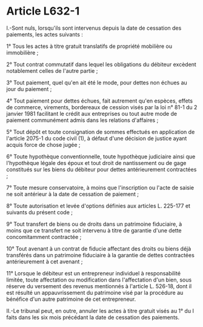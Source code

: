 # Article L632-1

I.-Sont nuls, lorsqu'ils sont intervenus depuis la date de cessation des paiements, les actes suivants :

1° Tous les actes à titre gratuit translatifs de propriété mobilière ou immobilière ;

2° Tout contrat commutatif dans lequel les obligations du débiteur excèdent notablement celles de l'autre partie ;

3° Tout paiement, quel qu'en ait été le mode, pour dettes non échues au jour du paiement ;

4° Tout paiement pour dettes échues, fait autrement qu'en espèces, effets de commerce, virements, bordereaux de cession visés par la loi n° 81-1 du 2 janvier 1981 facilitant le crédit aux entreprises ou tout autre mode de paiement communément admis dans les relations d'affaires ;

5° Tout dépôt et toute consignation de sommes effectués en application de l'article 2075-1 du code civil (1), à défaut d'une décision de justice ayant acquis force de chose jugée ;

6° Toute hypothèque conventionnelle, toute hypothèque judiciaire ainsi que l'hypothèque légale des époux et tout droit de nantissement ou de gage constitués sur les biens du débiteur pour dettes antérieurement contractées ;

7° Toute mesure conservatoire, à moins que l'inscription ou l'acte de saisie ne soit antérieur à la date de cessation de paiement ;

8° Toute autorisation et levée d'options définies aux articles L. 225-177 et suivants du présent code ;

9° Tout transfert de biens ou de droits dans un patrimoine fiduciaire, à moins que ce transfert ne soit intervenu à titre de garantie d'une dette concomitamment contractée ;

10° Tout avenant à un contrat de fiducie affectant des droits ou biens déjà transférés dans un patrimoine fiduciaire à la garantie de dettes contractées antérieurement à cet avenant ;

11° Lorsque le débiteur est un entrepreneur individuel à responsabilité limitée, toute affectation ou modification dans l'affectation d'un bien, sous réserve du versement des revenus mentionnés à l'article L. 526-18, dont il est résulté un appauvrissement du patrimoine visé par la procédure au bénéfice d'un autre patrimoine de cet entrepreneur.

II.-Le tribunal peut, en outre, annuler les actes à titre gratuit visés au 1° du I faits dans les six mois précédant la date de cessation des paiements.
